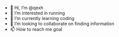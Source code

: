 - 👋 Hi, I’m @qexh
- 👀 I’m interested in running
- 🌱 I’m currently learning coding
- 💞️ I’m looking to collaborate on finding information
- 📫 How to reach me goal

<!---
qexh/qexh is a ✨ special ✨ repository because its `README.md` (this file) appears on your GitHub profile.
You can click the Preview link to take a look at your changes.
--->

